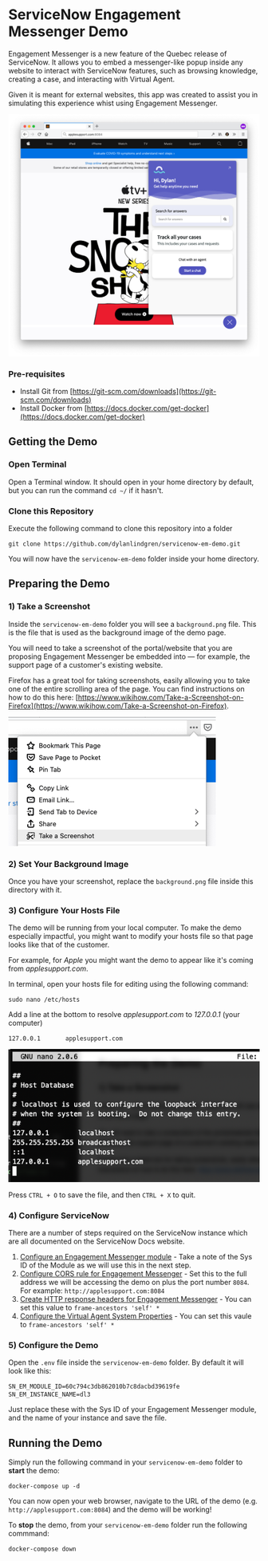 # ServiceNow Engagement Messenger Demo

Engagement Messenger is a new feature of the Quebec release of ServiceNow. It allows you to embed a messenger-like popup inside any website to interact with ServiceNow features, such as browsing knowledge, creating a case, and interacting with Virtual Agent.

Given it is meant for external websites, this app was created to assist you in simulating this experience whist using Engagement Messenger.

![ServiceNow Engagement Messenger Demo](images/banner.png)

### Pre-requisites
* Install Git from [https://git-scm.com/downloads](https://git-scm.com/downloads)
* Install Docker from [https://docs.docker.com/get-docker](https://docs.docker.com/get-docker)

## Getting the Demo

### Open Terminal

Open a Terminal window. It should open in your home directory by default, but you can run the command `cd ~/` if it hasn't.

### Clone this Repository

Execute the following command to clone this repository into a folder

```
git clone https://github.com/dylanlindgren/servicenow-em-demo.git
```

You will now have the `servicenow-em-demo` folder inside your home directory.

## Preparing the Demo

### 1) Take a Screenshot

Inside the  `servicenow-em-demo` folder you will see a `background.png` file. This is the file that is used as the background image of the demo page.

You will need to take a screenshot of the portal/website that you are proposing Engagement Messenger be embedded into — for example, the support page of a customer's existing website.

Firefox has a great tool for taking screenshots, easily allowing you to take one of the entire scrolling area of the page. You can find instructions on how to do this here: [https://www.wikihow.com/Take-a-Screenshot-on-Firefox](https://www.wikihow.com/Take-a-Screenshot-on-Firefox).

![Firefox's screenshot function](images/screenshot.png)

### 2) Set Your Background Image

Once you have your screenshot, replace the `background.png` file inside this directory with it.

### 3) Configure Your Hosts File

The demo will be running from your local computer. To make the demo especially impactful, you might want to modify your hosts file so that page looks like that of the customer.

For example, for *Apple* you might want the demo to appear like it's coming from *applesupport.com*.

In terminal, open your hosts file for editing using the following command:

```
sudo nano /etc/hosts
```
Add a line at the bottom to resolve *applesupport.com* to *127.0.0.1* (your computer)

```
127.0.0.1       applesupport.com
```

![Hosts file](images/hosts.png)

Press `CTRL + O` to save the file, and then `CTRL + X` to quit.


### 4) Configure ServiceNow

There are a number of steps required on the ServiceNow instance which are all documented on the ServiceNow Docs website.

1. [Configure an Engagement Messenger module](https://docs.servicenow.com/bundle/quebec-customer-service-management/page/product/customer-service-management/task/create-engagement-messenger-module.html) - Take a note of the Sys ID of the Module as we will use this in the next step.
2. [Configure CORS rule for Engagement Messenger](https://docs.servicenow.com/bundle/quebec-customer-service-management/page/product/customer-service-management/task/create-cors-for-rest-api-ec.html) - Set this to the full address we will be accessing the demo on plus the port number `8084`. For example: `http://applesupport.com:8084`
3. [Create HTTP response headers for Engagement Messenger](https://docs.servicenow.com/bundle/quebec-customer-service-management/page/product/customer-service-management/task/create-http-response-headers-for-ec.html) - You can set this value to `frame-ancestors 'self' *`
4. [Configure the Virtual Agent System Properties](https://docs.servicenow.com/bundle/london-performance-analytics-and-reporting/page/administer/virtual-agent/task/embed-va-standalone-client.html) - You can set this vaule to `frame-ancestors 'self' *`

### 5) Configure the Demo

Open the `.env` file inside the `servicenow-em-demo` folder. By default it will look like this:

```
SN_EM_MODULE_ID=60c794c3db862010b7c8dacbd39619fe
SN_EM_INSTANCE_NAME=dl3
```

Just replace these with the Sys ID of your Engagement Messenger module, and the name of your instance and save the file.

## Running the Demo

Simply run the following command in your `servicenow-em-demo` folder to **start** the demo:

```
docker-compose up -d
```

You can now open your web browser, navigate to the URL of the demo (e.g. `http://applesupport.com:8084`) and the demo will be working!

To **stop** the demo, from your `servicenow-em-demo` folder run the following commmand:

```
docker-compose down
```